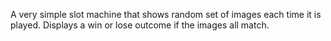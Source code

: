 

A very simple slot machine that shows random set of images each time it is played. Displays a win or lose outcome if the images all match.
